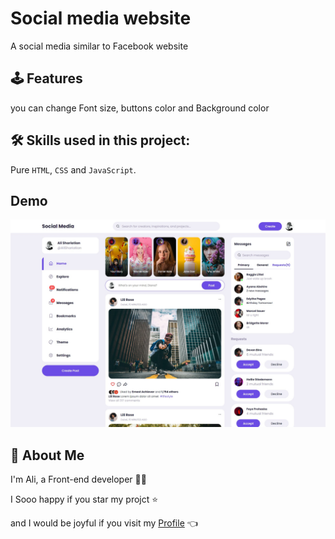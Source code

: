 
# Social media website

A social media similar to Facebook website
## 🕹 Features

you can change Font size, buttons color and Background color
## 🛠 Skills used in this project:
Pure `HTML`, `CSS` and `JavaScript`.

## Demo
![Socail Media](./web-demo.jpg "Social Media")


## 🚀 About Me
I'm Ali, a Front-end developer 👨‍💻

I Sooo happy if you star my projct ⭐

and I would be joyful if you visit my [Profile](https://github.com/AliShariatian) 👈
